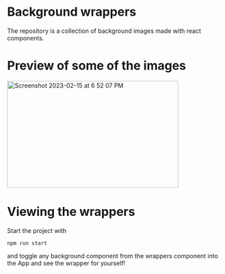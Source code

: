 # Background wrappers
The repository is a collection of background images made with react components.

# Preview of some of the images

<img width="400" height="250" alt="Screenshot 2023-02-15 at 6 52 07 PM" src="https://user-images.githubusercontent.com/70642284/219039610-eda96bc0-00ea-4030-91ab-087ed915eea4.png">


# Viewing the wrappers
Start the project with 
```
npm run start
```

and toggle any background component from the wrappers component into the App and see the wrapper for yourself!
